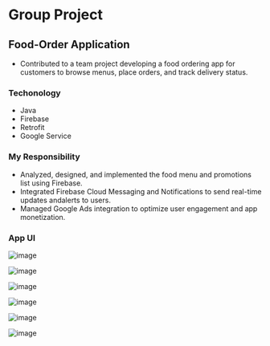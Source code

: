 # Group Project
## Food-Order Application
- Contributed to a team project developing a food ordering app for customers to browse menus, place orders, and track delivery status.

### Techonology
- Java
- Firebase
- Retrofit
- Google Service

### My Responsibility
- Analyzed, designed, and implemented the food menu and promotions list using Firebase. 
- Integrated Firebase Cloud Messaging and Notifications to send real-time updates andalerts to users. 
- Managed Google Ads integration to optimize user engagement and app monetization.

### App UI
![image](https://github.com/user-attachments/assets/929dae95-959c-46b0-bb32-a9ed1aa8bbdc)

![image](https://github.com/user-attachments/assets/afaf95c8-7576-4b9b-85d1-a58558400471)

![image](https://github.com/user-attachments/assets/bbcdee09-cb5a-40de-9166-4a004de27374)

![image](https://github.com/user-attachments/assets/e60ed4bb-136b-4042-a2bc-5eed19163b86)

![image](https://github.com/user-attachments/assets/74ac0742-5916-4db9-8446-92a89b8afa83)

![image](https://github.com/user-attachments/assets/632d0627-ce81-4ad5-80c5-d8cd401b338d)
